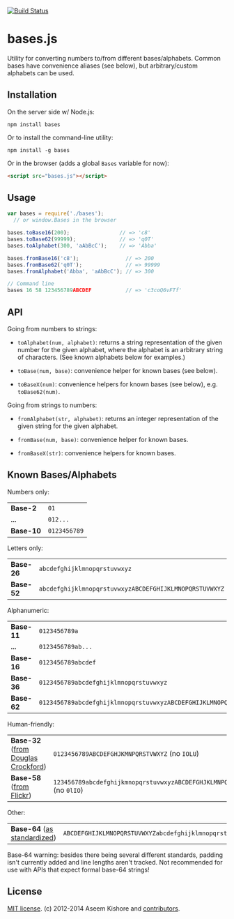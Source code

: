 [![Build Status](https://travis-ci.org/aseemk/bases.js.png?branch=master)](https://travis-ci.org/aseemk/bases.js)

# bases.js

Utility for converting numbers to/from different bases/alphabets.
Common bases have convenience aliases (see below), but arbitrary/custom
alphabets can be used.

## Installation

On the server side w/ Node.js:

```
npm install bases
```

Or to install the command-line utility:

```
npm install -g bases
```

Or in the browser (adds a global `Bases` variable for now):

```html
<script src="bases.js"></script>
```

## Usage

```js
var bases = require('./bases');
  // or window.Bases in the browser

bases.toBase16(200);                // => 'c8'
bases.toBase62(99999);              // => 'q0T'
bases.toAlphabet(300, 'aAbBcC');    // => 'Abba'

bases.fromBase16('c8');               // => 200
bases.fromBase62('q0T');              // => 99999
bases.fromAlphabet('Abba', 'aAbBcC'); // => 300

// Command line
bases 16 58 123456789ABCDEF           // => 'c3coQ6vFTf'
```

## API

Going from numbers to strings:

- `toAlphabet(num, alphabet)`: returns a string representation of the given
  number for the given alphabet, where the alphabet is an arbitrary string of
  characters. (See known alphabets below for examples.)

- `toBase(num, base)`: convenience helper for known bases (see below).

- `toBaseX(num)`: convenience helpers for known bases (see below), e.g.
  `toBase62(num)`.

Going from strings to numbers:

- `fromAlphabet(str, alphabet)`: returns an integer representation of the given
  string for the given alphabet.

- `fromBase(num, base)`: convenience helper for known bases.

- `fromBaseX(str)`: convenience helpers for known bases.

## Known Bases/Alphabets

Numbers only:

<table>
<tr>
<td><strong>Base-2</strong></td>
<td><code>01</code></td>
</tr>
<tr>
<td><strong>...</strong></td>
<td><code>012...</code></td>
</tr>
<tr>
<td><strong>Base-10</strong></td>
<td><code>0123456789</code></td>
</tr>
</table>

Letters only:

<table>
<tr>
<td><strong>Base-26</strong></td>
<td><code>abcdefghijklmnopqrstuvwxyz</code></td>
</tr>
<tr>
<td><strong>Base-52</strong></td>
<td><code>abcdefghijklmnopqrstuvwxyzABCDEFGHIJKLMNOPQRSTUVWXYZ</code></td>
</tr>
</table>

Alphanumeric:

<table>
<tr>
<td><strong>Base-11</strong></td>
<td><code>0123456789a</code></td>
</tr>
<tr>
<td><strong>...</strong></td>
<td><code>0123456789ab...</code></td>
</tr>
<tr>
<td><strong>Base-16</strong></td>
<td><code>0123456789abcdef</code></td>
</tr>
<tr>
<td><strong>Base-36</strong></td>
<td><code>0123456789abcdefghijklmnopqrstuvwxyz</code></td>
</tr>
<tr>
<td><strong>Base-62</strong></td>
<td><code>0123456789abcdefghijklmnopqrstuvwxyzABCDEFGHIJKLMNOPQRSTUVWXYZ</code></td>
</tr>
</table>

Human-friendly:

<table>
<tr>
<td><strong>Base-32</strong> (<a href="http://www.crockford.com/wrmg/base32.html" target="_blank">from Douglas Crockford</a>)</td>
<td><code>0123456789ABCDEFGHJKMNPQRSTVWXYZ</code> (no <code>IOLU</code>)</td>
</tr>
<tr>
<td><strong>Base-58</strong> (<a href="http://www.flickr.com/groups/api/discuss/72157616713786392/" target="_blank">from Flickr</a>)</td>
<td><code>123456789abcdefghijkmnopqrstuvwxyzABCDEFGHJKLMNPQRSTUVWXYZ</code> (no <code>0lIO</code>)</td>
</tr>
</table>

Other:

<table>
<tr>
<td><strong>Base-64</strong> (<a href="http://en.wikipedia.org/wiki/Base64" target="_blank">as standardized</a>)</td>
<td><code>ABCDEFGHIJKLMNOPQRSTUVWXYZabcdefghijklmnopqrstuvwxyz0123456789+/</code></td>
</tr>
</table>

Base-64 warning: besides there being several different standards, padding isn't currently added and line lengths aren't tracked. Not recommended for use with APIs that expect formal base-64 strings!

## License

[MIT license](http://aseemk.mit-license.org/). (c) 2012-2014 Aseem Kishore
and [contributors](https://github.com/aseemk/bases.js/graphs/contributors).
